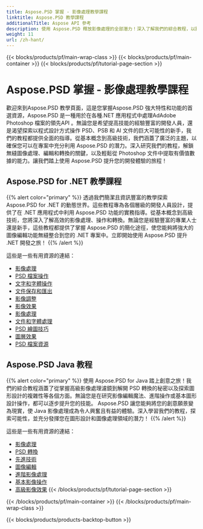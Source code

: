 ```yaml
---
title: Aspose.PSD 掌握 - 影像處理教學課程
linktitle: Aspose.PSD 教學課程
additionalTitle: Aspose API 參考
description: 使用 Aspose.PSD 釋放影像處理的全部潛力！深入了解我們的綜合教程，以獲取專家見解和實踐指導。
weight: 11
url: /zh-hant/
---
```


{{< blocks/products/pf/main-wrap-class >}}
{{< blocks/products/pf/main-container >}}
{{< blocks/products/pf/tutorial-page-section >}}

# Aspose.PSD 掌握 - 影像處理教學課程


歡迎來到Aspose.PSD 教學頁面，這是您掌握Aspose.PSD 強大特性和功能的首選資源，Aspose.PSD 是一種用於在各種.NET 應用程式中處理AdAdobe Photoshop 檔案的領先API 。無論您是希望提高技能的經驗豐富的開發人員，還是渴望探索以程式設計方式操作 PSD、PSB 和 AI 文件的巨大可能性的新手，我們的教程都提供全面的指導。從基本概念到高級技術，我們涵蓋了廣泛的主題，以確保您可以在專案中充分利用 Aspose.PSD 的潛力。深入研究我們的教程，解鎖無縫圖像處理、編輯和轉換的關鍵，以及輕鬆從 Photoshop 文件中提取有價值數據的能力。讓我們踏上使用 Aspose.PSD 提升您的開發體驗的旅程！

## Aspose.PSD for .NET 教學課程
{{% alert color="primary" %}}
透過我們簡潔且資訊豐富的教學探索 Aspose.PSD for .NET 的動態世界。這些教程專為各個層級的開發人員設計，提供了在 .NET 應用程式中利用 Aspose.PSD 功能的實務指導。從基本概念到高級技術，您將深入了解高效的影像處理、操作和轉換。無論您是經驗豐富的專業人士還是新手，這些教程都提供了掌握 Aspose.PSD 的簡化途徑，使您能夠將強大的圖像編輯功能無縫整合到您的 .NET 專案中。立即開始使用 Aspose.PSD 提升 .NET 開發之旅！
{{% /alert %}}

這些是一些有用資源的連結：
 
- [影像處理](./net/image-processing/)
- [PSD 檔案操作](./net/psd-file-manipulation/)
- [文字和字體操作](./net/text-and-font-manipulation/)
- [文件保存和匯出](./net/file-saving-and-exporting/)
- [影像調整](./net/image-adjustment/)
- [影像效果](./net/image-effects/)
- [影像處理](./net/image-manipulation/)
- [文件和字體處理](./net/file-and-font-handling/)
- [PSD 繪圖技巧](./net/psd-drawing-techniques/)
- [圖層效果](./net/layer-effects/)
- [PSD 檔案資源](./net/psd-file-resources/)


## Aspose.PSD Java 教程
{{% alert color="primary" %}}
使用 Aspose.PSD for Java 踏上創意之旅！我們的綜合教程涵蓋了從掌握高級影像處理濾鏡到解開 PSD 轉換的秘密以及探索圖形設計的複雜性等各個方面。無論您是在研究影像編輯魔法、進階操作或基本圖形設計操作，都可以逐步提升您的技能。 Aspose.PSD 讓您能夠將您的創意願景變為現實，使 Java 影像處理成為令人興奮且有益的體驗。深入學習我們的教程，探索可能性，並充分發揮您在圖形設計和圖像處理領域的潛力！
{{% /alert %}}

這些是一些有用資源的連結：

- [影像處理](./java/image-processing/)
- [PSD 轉換](./java/psd-conversion/)
- [先進技術](./java/advanced-techniques/)
- [圖像編輯](./java/image-editing/)
- [進階影像處理](./java/advanced-image-manipulation/)
- [基本影像操作](./java/basic-image-operations/)
- [高級影像效果](./java/advanced-image-effects/)
{{< /blocks/products/pf/tutorial-page-section >}}

{{< /blocks/products/pf/main-container >}}
{{< /blocks/products/pf/main-wrap-class >}}

{{< blocks/products/products-backtop-button >}}
